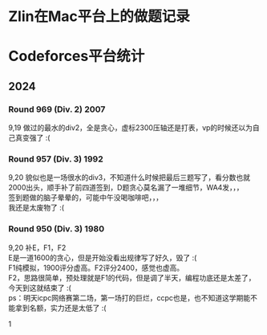 # Zlin在Mac平台上的做题记录

# Codeforces平台统计
## 2024
### Round 969 (Div. 2)  2007  
9,19 做过的最水的div2，全是贪心，虚标2300压轴还是打表，vp的时候还以为自己真变强了 :(  
  
### Round 957 (Div. 3)  1992  
9,20 貌似也是一场很水的div3，不知道什么时候把最后三题写了，看分数也就2000出头，顺手补了前四道签到，D题贪心莫名漏了一堆细节，WA4发，，，  
签到题做的脑子晕晕的，可能中午没喝咖啡吧，，，  
我还是太废物了 :(  
  
### Round 950 (Div. 3)  1980  
9,20 补E，F1，F2  
E是一道1600的贪心，但是开始没看出规律写了好久，毁了 :(  
F1纯模拟，1900评分虚高。F2评分2400，感觉也虚高。  
F2，思路很简单，预处理就是F1的代码，但是调了半天，编程功底还是太差了，今天到这就结束了 :(  
ps：明天icpc网络赛第二场，第一场打的巨烂，ccpc也是，也不知道这学期能不能拿到名额，实力还是太低了 :(  
  
1
